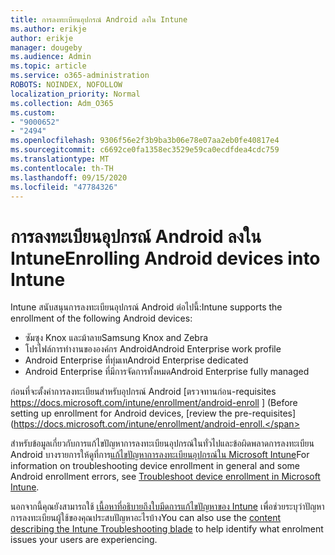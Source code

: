 ```yaml
---
title: การลงทะเบียนอุปกรณ์ Android ลงใน Intune
ms.author: erikje
author: erikje
manager: dougeby
ms.audience: Admin
ms.topic: article
ms.service: o365-administration
ROBOTS: NOINDEX, NOFOLLOW
localization_priority: Normal
ms.collection: Adm_O365
ms.custom:
- "9000652"
- "2494"
ms.openlocfilehash: 9306f56e2f3b9ba3b06e78e07aa2eb0fe40817e4
ms.sourcegitcommit: c6692ce0fa1358ec3529e59ca0ecdfdea4cdc759
ms.translationtype: MT
ms.contentlocale: th-TH
ms.lasthandoff: 09/15/2020
ms.locfileid: "47784326"
---
```

# <a name="enrolling-android-devices-into-intune"></a><span data-ttu-id="7d7d8-102">การลงทะเบียนอุปกรณ์ Android ลงใน Intune</span><span class="sxs-lookup"><span data-stu-id="7d7d8-102">Enrolling Android devices into Intune</span></span>

<span data-ttu-id="7d7d8-103">Intune สนับสนุนการลงทะเบียนอุปกรณ์ Android ต่อไปนี้:</span><span class="sxs-lookup"><span data-stu-id="7d7d8-103">Intune supports the enrollment of the following Android devices:</span></span>
- <span data-ttu-id="7d7d8-104">ซัมซุง Knox และม้าลาย</span><span class="sxs-lookup"><span data-stu-id="7d7d8-104">Samsung Knox and Zebra</span></span>
- <span data-ttu-id="7d7d8-105">โปรไฟล์การทำงานขององค์กร Android</span><span class="sxs-lookup"><span data-stu-id="7d7d8-105">Android Enterprise work profile</span></span>
- <span data-ttu-id="7d7d8-106">Android Enterprise ที่ทุ่มเท</span><span class="sxs-lookup"><span data-stu-id="7d7d8-106">Android Enterprise dedicated</span></span>
- <span data-ttu-id="7d7d8-107">Android Enterprise ที่มีการจัดการทั้งหมด</span><span class="sxs-lookup"><span data-stu-id="7d7d8-107">Android Enterprise fully managed</span></span>

<span data-ttu-id="7d7d8-108">ก่อนที่จะตั้งค่าการลงทะเบียนสำหรับอุปกรณ์ Android [ตรวจทานก่อน-requisites https://docs.microsoft.com/intune/enrollment/android-enroll ] (</span><span class="sxs-lookup"><span data-stu-id="7d7d8-108">Before setting up enrollment for Android devices, [review the pre-requisites](https://docs.microsoft.com/intune/enrollment/android-enroll.</span></span>

<span data-ttu-id="7d7d8-109">สำหรับข้อมูลเกี่ยวกับการแก้ไขปัญหาการลงทะเบียนอุปกรณ์ในทั่วไปและข้อผิดพลาดการลงทะเบียน Android บางรายการให้ดูที่การ[แก้ไขปัญหาการลงทะเบียนอุปกรณ์ใน Microsoft Intune](https://docs.microsoft.com/intune/enrollment/troubleshoot-device-enrollment-in-intune)</span><span class="sxs-lookup"><span data-stu-id="7d7d8-109">For information on troubleshooting device enrollment in general and some Android enrollment errors,  see [Troubleshoot device enrollment in Microsoft Intune](https://docs.microsoft.com/intune/enrollment/troubleshoot-device-enrollment-in-intune).</span></span>

<span data-ttu-id="7d7d8-110">นอกจากนี้คุณยังสามารถใช้ [เนื้อหาที่อธิบายถึงใบมีดการแก้ไขปัญหาของ Intune](https://docs.microsoft.com/intune/fundamentals/help-desk-operators) เพื่อช่วยระบุว่าปัญหาการลงทะเบียนผู้ใช้ของคุณประสบปัญหาอะไรบ้าง</span><span class="sxs-lookup"><span data-stu-id="7d7d8-110">You can also use the [content describing the Intune Troubleshooting blade](https://docs.microsoft.com/intune/fundamentals/help-desk-operators) to help identify what enrolment issues your users are experiencing.</span></span>






